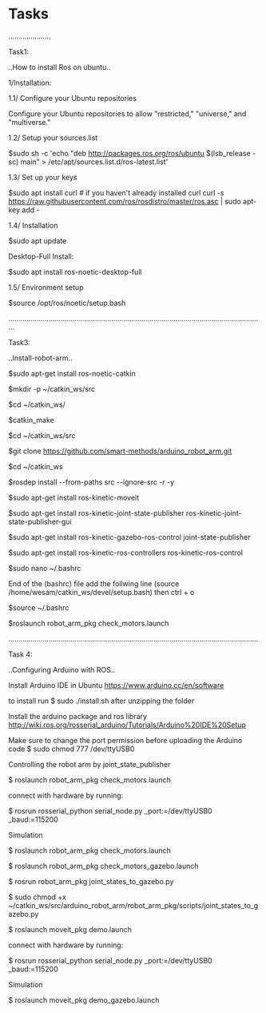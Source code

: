 # Tasks

.....................

Task1:

..How to install Ros on ubuntu..

1/Installation:

1.1/ Configure your Ubuntu repositories

Configure your Ubuntu repositories to allow "restricted," "universe," and "multiverse."

1.2/ Setup your sources.list

$sudo sh -c 'echo "deb http://packages.ros.org/ros/ubuntu $(lsb_release -sc) main" > /etc/apt/sources.list.d/ros-latest.list'

1.3/ Set up your keys

$sudo apt install curl # if you haven't already installed curl curl -s https://raw.githubusercontent.com/ros/rosdistro/master/ros.asc | sudo apt-key add -

1.4/ Installation

$sudo apt update

Desktop-Full Install:

$sudo apt install ros-noetic-desktop-full

1.5/ Environment setup

$source /opt/ros/noetic/setup.bash

...............................................................................................................................

Task3:

..Install-robot-arm..

$sudo apt-get install ros-noetic-catkin

$mkdir -p ~/catkin_ws/src

$cd ~/catkin_ws/

$catkin_make

$cd ~/catkin_ws/src

$git clone https://github.com/smart-methods/arduino_robot_arm.git 

$cd ~/catkin_ws

$rosdep install --from-paths src --ignore-src -r -y

$sudo apt-get install ros-kinetic-moveit

$sudo apt-get install ros-kinetic-joint-state-publisher ros-kinetic-joint-state-publisher-gui

$sudo apt-get install ros-kinetic-gazebo-ros-control joint-state-publisher

$sudo apt-get install ros-kinetic-ros-controllers ros-kinetic-ros-control

$sudo nano ~/.bashrc

End of the (bashrc) file add the follwing line
(source /home/wesam/catkin_ws/devel/setup.bash)
then 
ctrl + o

$source ~/.bashrc

$roslaunch robot_arm_pkg check_motors.launch

............................................................................................................................

Task 4:

..Configuring Arduino with ROS..

Install Arduino IDE in Ubuntu https://www.arduino.cc/en/software 

to install run $ sudo ./install.sh after unzipping the folder

Install the arduino package and ros library http://wiki.ros.org/rosserial_arduino/Tutorials/Arduino%20IDE%20Setup

Make sure to change the port permission before uploading the Arduino code $ sudo chmod 777 /dev/ttyUSB0

Controlling the robot arm by joint_state_publisher

$ roslaunch robot_arm_pkg check_motors.launch

connect with hardware by running:

$ rosrun rosserial_python serial_node.py _port:=/dev/ttyUSB0 _baud:=115200

Simulation

$ roslaunch robot_arm_pkg check_motors.launch

$ roslaunch robot_arm_pkg check_motors_gazebo.launch

$ rosrun robot_arm_pkg joint_states_to_gazebo.py

$ sudo chmod +x ~/catkin_ws/src/arduino_robot_arm/robot_arm_pkg/scripts/joint_states_to_gazebo.py

$ roslaunch moveit_pkg demo.launch

connect with hardware by running:

$ rosrun rosserial_python serial_node.py _port:=/dev/ttyUSB0 _baud:=115200

Simulation

$ roslaunch moveit_pkg demo_gazebo.launch








